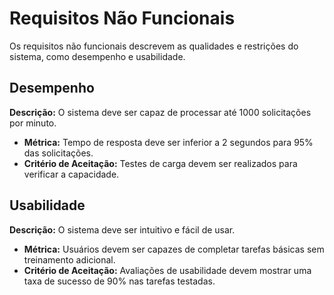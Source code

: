 # Requisitos Não Funcionais

Os requisitos não funcionais descrevem as qualidades e restrições do sistema, como desempenho e usabilidade.

## Desempenho

**Descrição:** O sistema deve ser capaz de processar até 1000 solicitações por minuto.

- **Métrica:** Tempo de resposta deve ser inferior a 2 segundos para 95% das solicitações.
- **Critério de Aceitação:** Testes de carga devem ser realizados para verificar a capacidade.

## Usabilidade

**Descrição:** O sistema deve ser intuitivo e fácil de usar.

- **Métrica:** Usuários devem ser capazes de completar tarefas básicas sem treinamento adicional.
- **Critério de Aceitação:** Avaliações de usabilidade devem mostrar uma taxa de sucesso de 90% nas tarefas testadas.
